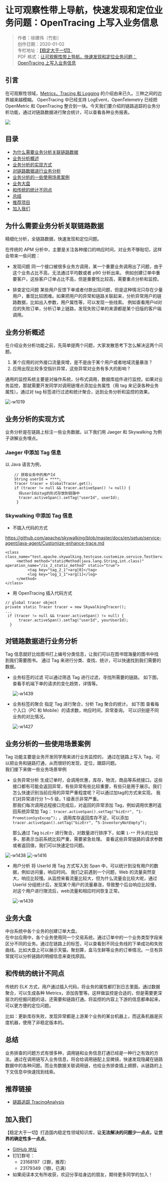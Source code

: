 # 让可观察性带上导航，快速发现和定位业务问题：OpenTracing 上写入业务信息

> 作者：徐建伟（竹影）    
> 创作日期：2020-01-02  
> 专栏地址：[【稳定大于一切】](https://github.com/StabilityMan/StabilityGuide)  
> PDF 格式：[让可观察性带上导航，快速发现和定位业务问题：OpenTracing 上写入业务信息](https://github.com/StabilityMan/StabilityGuide/blob/master/docs/diagnosis/tracing/pdf/让可观察性带上导航，快速发现和定位业务问题：OpenTracing上写入业务信息.pdf)

## 引言

在可观察性领域，[Metrics，Tracing 和 Logging](http://peter.bourgon.org/blog/2017/02/21/metrics-tracing-and-logging.html?spm=a2c63.p38356.879954.8.32bf71fe7wRiQK) 的介绍由来已久。三种之间的边界越来越模糊。 OpenTracing 中已经支持 LogEvent，OpenTelemetry 已经把 OpenMetric 和 OpenTracing 整合到一块。今天我们要介绍的链路追踪的业务分析功能，通过对链路数据进行聚合统计，可以查看各种业务报表。

![](image/15760686426960.jpg)



## 目录
- [为什么需要业务分析关联链路数据](#为什么需要业务分析关联链路数据)
- [业务分析概述](#业务分析概述)
- [业务分析的实现方式](#业务分析的实现方式)
- [对链路数据进行业务分析](#对链路数据进行业务分析)
- [业务分析的一些使用场景案例](#业务分析的一些使用场景案例)
- [业务大盘](#业务大盘)
- [和传统的统计不同点](#和传统的统计不同点)
- [总结](#总结)
- [推荐项目](#推荐项目)
- [加入我们](#加入我们)



## 为什么需要业务分析关联链路数据
精细化分析，全链路数据，快速发现和定位问题。  

在传统的 APM 分析中，主要是关注各种接口的响应时间，对业务不够贴切，这样会带来一些问题：

* 发现问题
   同一个接口被很多业务方调用，某一个重要业务调用出了问题，由于这个业务占比不高，无法通过平均数或者 p90 分析出来。 例如创建订单中重要客户，这些客户订单占比不高，但是重要性比较高，需要重点分析和监控。
   
* 排查定位问题
   某些用户反馈下单或者付款出现问题，但是这种情况只存在少量用户，重现比较困难。如果把用户的异常和链路关联起来，分析异常用户的链路数据，比如出入参数，用户属性等，可以发现一些线索。 例如查看用户id对应的失败订单，分析订单上链路，发现失败订单的来源都是某个旧版的客户端调用。

## 业务分析概述
在介绍业务分析功能之前，先简单提两个问题，大家发散思考下怎么解决这两个问题。
1. 某个应用的对外接口流量突增，是不是由于某个用户或者地域流量暴涨？
2. 应用出现比较多空指针异常，这些异常对业务有多大的影响？

通用的监控系统主要是对操作系统，分布式调用，数据库组件进行监控。如果对业务监控，那就需要开发同学对调用链埋点添加业务属性（用 tag 来记录各种业务属性）。通过对 tag 标签进行过滤和统计聚合，达到业务分析和监控的效果。

![-w1019](image/15735634715900.jpg)

## 业务分析的实现方式
业务分析是在链路上标注一些业务数据，以下我们用 Jaeger 和 Skywalking 为例子讲解业务埋点。

### Jaeger 中添加 Tag 信息

以 Java 语言为例，

```
    // 获取业务中的用户Id
    String userId = ****;
    Tracer tracer = GlobalTracer.get();
    if (tracer != null && tracer.activeSpan() != null) {
      将userId以tag的形式存放到链路中
      tracer.activeSpan().setTag("userId", userId);
     }
```

### Skywalking 中添加 Tag 信息

* 不插入代码的方式

https://github.com/apache/skywalking/blob/master/docs/en/setup/service-agent/java-agent/Customize-enhance-trace.md

```
<class class_name="test.apache.skywalking.testcase.customize.service.TestService2">
     <method method="staticMethod(java.lang.String,int.class)" operation_name="/is_2_static_method" static="true">
          <tag key="tag_2_1">arg[0]</tag>
          <log key="log_1_1">arg[1]</log>
     </method>
</class>
```

* 用 OpenTracing 插入代码方式

```
// global tracer object
private static Tracer tracer = new SkywalkingTracer();
...
 if (tracer != null && tracer.activeSpan() != null) {
      tracer.activeSpan().setTag("userId", yourUserId);
  }
```


## 对链路数据进行业务分析
Tag 信息就好比给图书打上编号分类信息，让我们可以在图书馆海量的图书中找到我们需要图书。 通过 Tag 来进行分类、查找、统计，可以快速找到我们需要的数据。

* 业务标签的过滤
可以通过筛选 Tag 进行过滤，寻找所需要的链路。 如下图，查看手机端下单的请求的变化趋势，详情等。

	![-w1439](image/15779366001879.jpg)

* 业务标签的聚合
指定 Tag 进行聚合，分析 Tag 聚合的统计。 如下图 查看每个入口（PC 和 Mobile）的请求数，响应时间，异常查询。 可以识别是不同业务的对比情况。

	![-w1427](image/15779367618711.jpg)



## 业务分析的一些使用场景案例
Tag 功能主要是业务开发同学用来进行业务监控的， 通过在链路上写入 Tag，可以把业务和链路打通，从而很好的发现，定位，跟踪问题。  
我们接下来做一些业务场景举例

* 业务异常分析
  生成订单时，会调用优惠，库存，物流，商品等系统接口。这些接口都有可能会返回异常，有些异常有些比较重要，有些只是用于展示。我们怎么快速识别当前应用的异常严重程度呢？可以通过加tag的方式来实现。 我们对异常进行分 1～5 级，1 级表示非常严重。  
  那我们每次调用远程接口完成后，对返回的异常添加 Tag，例如调用优惠时返回系统异常加 Tag：
` tracer.activeSpan().setTag("bizErr", “1-PromotionSysExcep”); ` ，调用库存返回库存不足，可以添加`tracer.activeSpan().setTag("bizErr", “5-InventoryNotEmpty”);`

  那么通过 Tag `bizErr` 进行聚合，对数量进行排序下，如果 `1-**` 开头的比较多，那表示当前系统比较严重，需要紧急处理。 查看这些异常链路的请求参数或者返回值，我们可以快速定位问题。
  
 ![-w1438](image/15779520283522.jpg)
 ![-w1416](image/15779527219955.jpg)


* 用户分析
  将 UserId 用 Tag 方式写入到 Span 中，可以统计到没有用户的数据，例如访问量，响应时间。 我们之前遇到一个问题，Web 的流量突然变大，响应比较慢。从监控来看流量比较大，但为什么流量会比较大呢，通过 UserId 分组统计后，发现某个用户的流量暴涨，导致整个后台响应比较慢，对这个用户进行限流后，web流量和相应时间恢复正常。
  
	![-w1439](image/15779522388413.jpg)

## 业务大盘
中台系统中各个业务的创建订单大盘。  
在中台应用中，各个业务使用同一个交易系统，通过订单中的一个业务类型字段来区分不同的业务。通过在链路上的标签，可以查看到不同业务线的下单成功和失败曲线。比如大盘上可以展示天猫，聚划算，盒马生鲜等业务的订单情况。一旦有异常就可以分析链路的明细信息来查找原因。

## 和传统的统计不同点
传统的 ELK 方式，用户通过插入代码，将业务的属性都打到日志里面。通过数据聚合，可以生成各种 Metrics，添加告警等。这样做监控是合适的，但是需要更深层次的挖掘问题的话，还需要和链路打通。将监控的内容上下游的信息都串起来，可以更方便的定位问题。  

比如：更新库存失败，发现异常都是上游某个业务的某台机器上，而这条机器是灰度机器，使用了非稳定版本的。

## 总结
业务排查的问题方式有很多种，调用链和业务信息打通已经是一种行之有效的方法。通过在调用链写入业务信息，将会给调用链配上显微镜，快速发现隐藏在链路数据中的各种问题。而业务数据关联调用链，也给业务排查插上翅膀，从链路的上下文信息中快速找到线索。


## 推荐链接
* [链路追踪 TracingAnalysis](https://help.aliyun.com/product/90275.html)


## 加入我们
【稳定大于一切】打造国内稳定性领域知识库，**让无法解决的问题少一点点，让世界的确定性多一点点**。

* [GitHub 地址](https://github.com/StabilityMan/StabilityGuide)
* 钉钉群号：
	* 23168197（2群，推荐）
	* 23179349（1群，已满）
* 如果阅读本文有所收获，欢迎分享给身边的朋友，期待更多同学的加入！